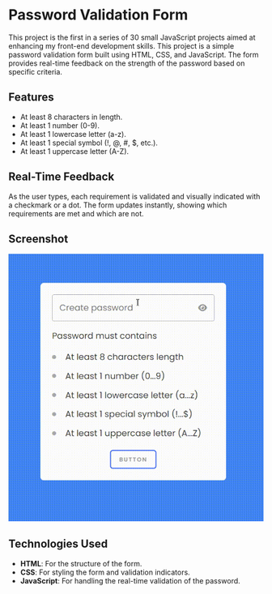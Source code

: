 
# Password Validation Form
This project is the first in a series of 30 small JavaScript projects aimed at enhancing my front-end development skills. 
This project is a simple password validation form built using HTML, CSS, and JavaScript. The form provides real-time feedback on the strength of the password based on specific criteria.

## Features

- At least 8 characters in length.
- At least 1 number (0-9).
- At least 1 lowercase letter (a-z).
- At least 1 special symbol (!, @, #, $, etc.).
- At least 1 uppercase letter (A-Z).

## Real-Time Feedback

As the user types, each requirement is validated and visually indicated with a checkmark or a dot. The form updates instantly, showing which requirements are met and which are not.

## Screenshot

![Password Validation Form Screenshot](img.gif)

## Technologies Used

- **HTML**: For the structure of the form.
- **CSS**: For styling the form and validation indicators.
- **JavaScript**: For handling the real-time validation of the password.
